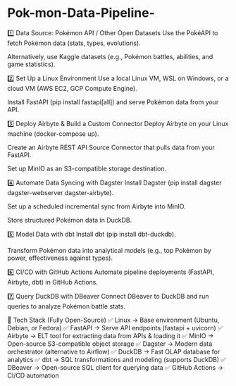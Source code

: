 # Pok-mon-Data-Pipeline-
1️⃣ Data Source: Pokémon API / Other Open Datasets
Use the PokéAPI to fetch Pokémon data (stats, types, evolutions).

Alternatively, use Kaggle datasets (e.g., Pokémon battles, abilities, and game statistics).

2️⃣ Set Up a Linux Environment
Use a local Linux VM, WSL on Windows, or a cloud VM (AWS EC2, GCP Compute Engine).

Install FastAPI (pip install fastapi[all]) and serve Pokémon data from your API.

3️⃣ Deploy Airbyte & Build a Custom Connector
Deploy Airbyte on your Linux machine (docker-compose up).

Create an Airbyte REST API Source Connector that pulls data from your FastAPI.

Set up MinIO as an S3-compatible storage destination.

4️⃣ Automate Data Syncing with Dagster
Install Dagster (pip install dagster dagster-webserver dagster-airbyte).

Set up a scheduled incremental sync from Airbyte into MinIO.

Store structured Pokémon data in DuckDB.

5️⃣ Model Data with dbt
Install dbt (pip install dbt-duckdb).

Transform Pokémon data into analytical models (e.g., top Pokémon by power, effectiveness against types).

6️⃣ CI/CD with GitHub Actions
Automate pipeline deployments (FastAPI, Airbyte, dbt) in GitHub Actions.

7️⃣ Query DuckDB with DBeaver
Connect DBeaver to DuckDB and run queries to analyze Pokémon battle stats.


📌 Tech Stack (Fully Open-Source)
✅ Linux → Base environment (Ubuntu, Debian, or Fedora)
✅ FastAPI → Serve API endpoints (fastapi + uvicorn)
✅ Airbyte → ELT tool for extracting data from APIs & loading it
✅ MinIO → Open-source S3-compatible object storage
✅ Dagster → Modern data orchestrator (alternative to Airflow)
✅ DuckDB → Fast OLAP database for analytics
✅ dbt → SQL transformations and modeling (supports DuckDB)
✅ DBeaver → Open-source SQL client for querying data
✅ GitHub Actions → CI/CD automation

